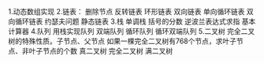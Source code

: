 1.动态数组实现
2.链表：
删除节点 反转链表 环形链表 双向链表 单向循环链表 双向循环链表 约瑟夫问题 静态链表 
3.栈
单调栈 括号的分数 逆波兰表达式求指  基本计算器
4.队列
用栈实现队列 双端队列 循环队列 循环双端队列
5.二叉树
完全二叉树的特殊性质。子节点、父节点
如果一棵完全二叉树有768个节点，求叶子节点、非叶子节点的个数
真二叉树 完全二叉树 满二叉树



